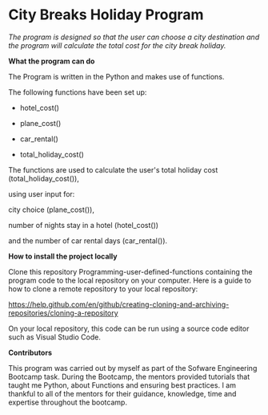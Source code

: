  # City Breaks Holiday Program
 
_The program is designed so that the user can choose a city destination
and the program will calculate the total cost for the city break holiday._


**What the program can do**

The Program is written in the Python and makes use of functions. 

The following functions have been set up:


- hotel_cost()

- plane_cost()

- car_rental()

- total_holiday_cost()




The functions are used to calculate the user's total holiday cost (total_holiday_cost()),

using user input for:

city choice (plane_cost()),

number of nights stay in a hotel (hotel_cost())

and the number of car rental days (car_rental()).



**How to install the project locally**

Clone this repository Programming-user-defined-functions containing the program code to the local repository on your computer.
Here is a guide to how to clone a remote repository to your local repository:

<https://help.github.com/en/github/creating-cloning-and-archiving-repositories/cloning-a-repository>

On your local repository, this code can be run using a source code editor such as Visual Studio Code.


**Contributors**

This program was carried out by myself as part of the Sofware Engineering Bootcamp task.  During the Bootcamp, the mentors provided tutorials
that taught me Python, about Functions and ensuring best practices.
I am thankful to all of the mentors for their guidance, knowledge, time and expertise throughout the bootcamp.
